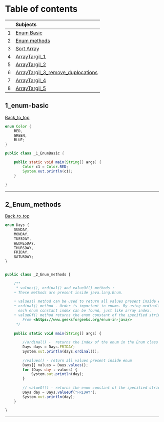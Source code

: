 # Table of contents


|     |  Subjects                     |
|:---:|:------------------------------| 
|  1  |[Enum Basic](#1_enum-basic)    | 
|  2  |[Enum methods](#2_Enum_methods)  |   
|  3  |[Sort Array](#3_sort-array)    |   
|  4  |[ArrayTargil_1](#4_ArrayTargil_1)   |   
|  5  |[ArrayTargil_2](#5_ArrayTargil_2) |
|  6  |[ArrayTargil_3_remove_duplocations](#6_ArrayTargil_3_remove_duplocations) |
|  7  |[ArrayTargil_4](#7_ArrayTargil_4) |
|  8  |[ArrayTargil_5](#8_ArrayTargil_5) |




## 1_enum-basic

[Back_to_top](#Table-of-contents)

```java
enum Color {
	RED,
	GREEN, 
	BLUE;
}

public class _1_EnumBasic {

	public static void main(String[] args) {
		Color c1 = Color.RED; 
		System.out.println(c1);
	}

}

```
----------------------------------------------------------------------------------------------------------

## 2_Enum_methods

[Back_to_top](#Table-of-contents)
```js
enum Days {
	SUNDAY, 
	MONDAY, 
	TUESDAY, 
	WEDNESDAY, 
	THURSDAY, 
	FRIDAY, 
	SATURDAY;
}


public class _2_Enum_methods {

	/**
	 * values(), ordinal() and valueOf() methods :
	• These methods are present inside java.lang.Enum.
	
	• values() method can be used to return all values present inside enum.
	• ordinal() method - Order is important in enums. By using ordinal() method, 
	  each enum constant index can be found, just like array index.
	• valueOf() method returns the enum constant of the specified string value, if exists.
		From <https://www.geeksforgeeks.org/enum-in-java/> 
	 */
	
	public static void main(String[] args) {
		
		//ordinal() -  returns the index of the enum in the Enum class
		Days days = Days.FRIDAY;
		System.out.println(days.ordinal());
		
		//values() - return all values present inside enum 
		Days[] values = Days.values();		
		for (Days day : values) {
			System.out.println(day);
		}
		
		// valueOf() - returns the enum constant of the specified string value, if exists
		Days day = Days.valueOf("FRIDAY");
		System.out.println(day);
	}

}
```
----------------------------------------------------------------------------------------------------------



